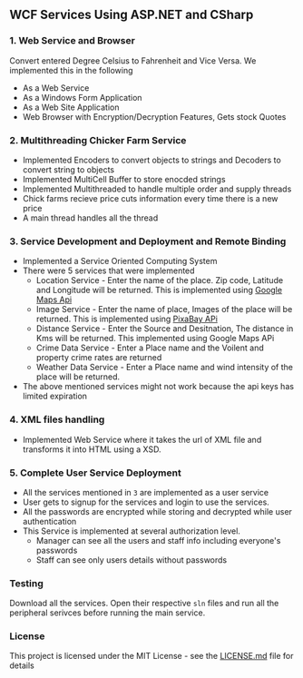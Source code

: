 ## WCF Services Using ASP.NET and CSharp

### 1. Web Service and Browser
Convert entered Degree Celsius to Fahrenheit and Vice Versa. We implemented this in the following 
- As a Web Service 
- As a Windows Form Application 
- As a Web Site Application
- Web Browser with Encryption/Decryption Features, Gets stock Quotes

### 2. Multithreading Chicker Farm Service
- Implemented Encoders to convert objects to strings and Decoders to convert string to objects
- Implemented MultiCell Buffer to store enocded strings
- Implemented Multithreaded to handle multiple order and supply threads
- Chick farms recieve price cuts information every time there is a new price
- A main thread handles all the thread

### 3. Service Development and Deployment and Remote Binding
- Implemented a Service Oriented Computing System
- There were 5 services that were implemented
  - Location Service - Enter the name of the place. Zip code, Latitude and Longitude will be returned. This is implemented using [Google Maps Api](https://cloud.google.com/maps-platform/)
  - Image Service - Enter the name of place, Images of the place will be returned. This is implemented using [PixaBay APi](https://pixabay.com/api/docs/)
  - Distance Service - Enter the Source and Desitnation, The distance in Kms will be returned. This implemented using Google Maps APi
  - Crime Data Service - Enter a Place name and the Voilent and property crime rates are returned
  - Weather Data Service - Enter a Place name and wind intensity of the place will be returned.
- The above mentioned services might not work because the api keys has limited expiration

### 4. XML files handling

- Implemented Web Service where it takes the url of XML file and transforms it into HTML using a XSD.

### 5. Complete User Service Deployment

- All the services mentioned in `3` are implemented as a user service
- User gets to signup for the services and login to use the services.
- All the passwords are encrypted while storing and decrypted while user authentication
- This Service is implemented at several authorization level.
  - Manager can see all the users and staff info including everyone's passwords
  - Staff can see only users details without passwords
  
### Testing

Download all the services. Open their respective `sln` files and run all the peripheral serivces before running the main service.

### License

This project is licensed under the MIT License - see the [LICENSE.md](https://github.com/Bharathgc/WCF-Services-Using-ASP.NET-and-CSharp-/blob/master/LICENSE) file for details
